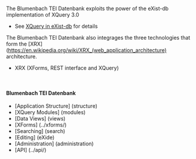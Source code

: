 <br/>
The Blumenbach TEI Datenbank exploits the power of the eXist-db implementation of XQuery 3.0

* See [XQuery in eXist-db](http://exist-db.org/exist/apps/doc/xquery.xml) for details
 
 The Blumenbach TEI Datenbank also integrages the three technologies that form the [XRX](https://en.wikipedia.org/wiki/XRX_(web_application_architecture) architecture.
 
 * XRX (XForms, REST interface and XQuery)
    
<br/>

#### **Blumenbach TEI Datenbank**    
* [Application Structure] (structure)
* [XQuery Modules] (modules)
* [Data Views] (views)
* [XForms] (../xforms/)
* [Searching] (search)
* [Editing] (eXide)
* [Administration] (administration)
* [API] (../api/)